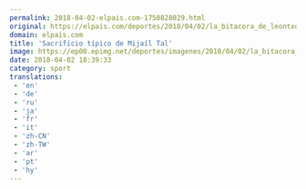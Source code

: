 ```yaml
---
permalink: 2018-04-02-elpais.com-1750828029.html
original: https://elpais.com/deportes/2018/04/02/la_bitacora_de_leontxo/1522682591_468027.html#?ref=rss&format=simple&link=link
domain: elpais.com
title: 'Sacrificio típico de Mijaíl Tal'
image: https://ep00.epimg.net/deportes/imagenes/2018/04/02/la_bitacora_de_leontxo/1522682591_468027_1522683285_rrss_normal.jpg
date: 2018-04-02 18:39:33
category: sport
translations: 
 - 'en'
 - 'de'
 - 'ru'
 - 'ja'
 - 'fr'
 - 'it'
 - 'zh-CN'
 - 'zh-TW'
 - 'ar'
 - 'pt'
 - 'hy'
---
```


